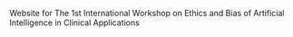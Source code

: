 Website for The 1st International Workshop on Ethics and Bias of Artificial Intelligence in Clinical
Applications
